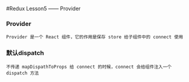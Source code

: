 #Redux Lesson5 —— Provider

### Provider
    Provider 是一个 React 组件，它的作用是保存 store 给子组件中的 connect 使用

### 默认dispatch
    不传递 mapDispathToProps 给 connect 的时候，connect 会给组件注入一个 dispatch 方法

